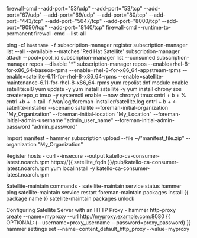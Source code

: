 <!---
In case you use firewalld
--->
firewall-cmd --add-port="53/udp" --add-port="53/tcp" --add-port="67/udp" --add-port="69/udp" --add-port="80/tcp" --add-port="443/tcp" --add-port="5647/tcp" --add-port="8000/tcp" --add-port="9090/tcp" --add-port="8140/tcp"
firewall-cmd --runtime-to-permanent
firewall-cmd --list-all

ping -c1 `hostname -f`
subscription-manager register
subscription-manager list --all --available --matches 'Red Hat Satellite'
subscription-manager attach --pool=pool_id
subscription-manager list --consumed
subscription-manager repos --disable "*"
subscription-manager repos --enable=rhel-8-for-x86_64-baseos-rpms --enable=rhel-8-for-x86_64-appstream-rpms --enable=satellite-6.11-for-rhel-8-x86_64-rpms --enable=satellite-maintenance-6.11-for-rhel-8-x86_64-rpms
yum repolist
dnf module enable satellite:el8
yum update -y
yum install satellite -y 
yum install chrony sos createrepo_c tmux -y
systemctl enable --now chronyd
tmux
cntrl + b + %
cntrl +b + ->
tail -f /var/log/foreman-installer/satellite.log
cntrl + b + <-
satellite-installer --scenario satellite --foreman-initial-organization "My_Organization" --foreman-initial-location "My_Location" --foreman-initial-admin-username "admin_user_name" --foreman-initial-admin-password "admin_password"

Import manifest -
hammer subscription upload --file ~/"manifest_file.zip" --organization "My_Organization"

Register hosts -
curl --insecure --output katello-ca-consumer-latest.noarch.rpm https://{{ satellite_fqdn }}/pub/katello-ca-consumer-latest.noarch.rpm
yum localinstall -y katello-ca-consumer-latest.noarch.rpm

Satellite-maintain commands - 
satellite-maintain service status
hammer ping
satellite-maintain service restart
foreman-maintain packages install {{ package name }}
satellite-maintain packages unlock

Configuring Satellite Server with an HTTP Proxy -
hammer http-proxy create --name=myproxy --url http://myproxy.example.com:8080 {{ OPTIONAL: (--username=proxy_username --password=proxy_password) }}
hammer settings set --name=content_default_http_proxy --value=myproxy

